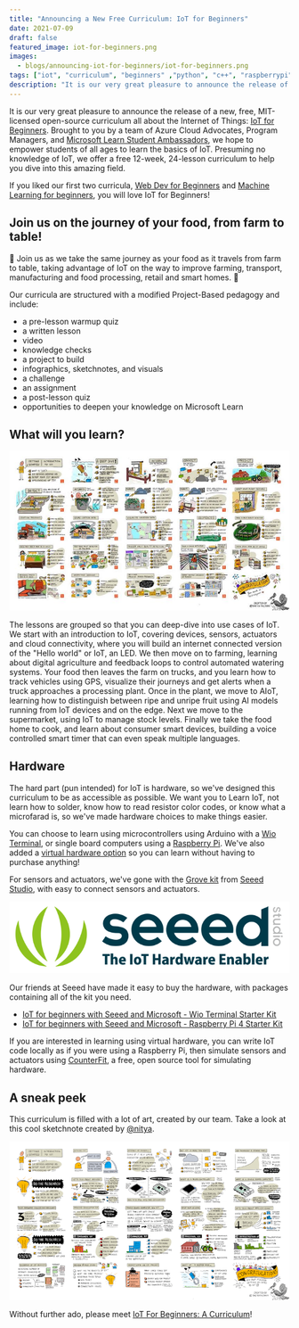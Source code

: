 ```yaml
---
title: "Announcing a New Free Curriculum: IoT for Beginners"
date: 2021-07-09
draft: false
featured_image: iot-for-beginners.png
images: 
  - blogs/announcing-iot-for-beginners/iot-for-beginners.png
tags: ["iot", "curriculum", "beginners" ,"python", "c++", "raspberrypi", "arduino"]
description: "It is our very great pleasure to announce the release of a new, free, MIT-licensed open-source curriculum all about the Internet of Things: IoT for Beginners"
---
```


It is our very great pleasure to announce the release of a new, free, MIT-licensed open-source curriculum all about the Internet of Things: [IoT for Beginners](https://aka.ms/iot-beginners). Brought to you by a team of Azure Cloud Advocates, Program Managers, and [Microsoft Learn Student Ambassadors](https://studentambassadors.microsoft.com/), we hope to empower students of all ages to learn the basics of IoT. Presuming no knowledge of IoT, we offer a free 12-week, 24-lesson curriculum to help you dive into this amazing field.

If you liked our first two curricula, [Web Dev for Beginners](https://aka.ms/webdev-beginners) and [Machine Learning for beginners](https://aka.ms/ml-beginners), you will love IoT for Beginners!

## Join us on the journey of your food, from farm to table!

🌽 Join us as we take the same journey as your food as it travels from farm to table, taking advantage of IoT on the way to improve farming, transport, manufacturing and food processing, retail and smart homes. 🌽

Our curricula are structured with a modified Project-Based pedagogy and include:

- a pre-lesson warmup quiz
- a written lesson
- video
- knowledge checks
- a project to build
- infographics, sketchnotes, and visuals
- a challenge
- an assignment
- a post-lesson quiz
- opportunities to deepen your knowledge on Microsoft Learn

## What will you learn?

![The curriculum roadmap](Roadmap.jpg)

The lessons are grouped so that you can deep-dive into use cases of IoT. We start with an introduction to IoT, covering devices, sensors, actuators and cloud connectivity, where you will build an internet connected version of the "Hello world" or IoT, an LED. We then move on to farming, learning about digital agriculture and feedback loops to control automated watering systems. Your food then leaves the farm on trucks, and you learn how to track vehicles using GPS, visualize their journeys and get alerts when a truck approaches a processing plant. Once in the plant, we move to AIoT, learning how to distinguish between ripe and unripe fruit using AI models running from IoT devices and on the edge. Next we move to the supermarket, using IoT to manage stock levels. Finally we take the food home to cook, and learn about consumer smart devices, building a voice controlled smart timer that can even speak multiple languages.

## Hardware

The hard part (pun intended) for IoT is hardware, so we've designed this curriculum to be as accessible as possible. We want you to Learn IoT, not learn how to solder, know how to read resistor color codes, or know what a microfarad is, so we've made hardware choices to make things easier.

You can choose to learn using microcontrollers using Arduino with a [Wio Terminal](https://www.seeedstudio.com/Wio-Terminal-p-4509.html), or single board computers using a [Raspberry Pi](https://www.raspberrypi.org/products/raspberry-pi-4-model-b/). We've also added a [virtual hardware option](https://github.com/CounterFit-IoT) so you can learn without having to purchase anything!

For sensors and actuators, we've gone with the [Grove kit](https://www.seeedstudio.com/category/Grove-c-1003.html) from [Seeed Studio](https://www.seeedstudio.com/), with easy to connect sensors and actuators.

![The Seeed studio logo](seeed.png)

Our friends at Seeed have made it easy to buy the hardware, with packages containing all of the kit you need.

* [IoT for beginners with Seeed and Microsoft - Wio Terminal Starter Kit](https://www.seeedstudio.com/IoT-for-beginners-with-Seeed-and-Microsoft-Wio-Terminal-Starter-Kit-p-5006.html)
* [IoT for beginners with Seeed and Microsoft - Raspberry Pi 4 Starter Kit](https://www.seeedstudio.com/IoT-for-beginners-with-Seeed-and-Microsoft-Raspberry-Pi-Starter-Kit.html)

If you are interested in learning using virtual hardware, you can write IoT code locally as if you were using a Raspberry Pi, then simulate sensors and actuators using [CounterFit](https://github.com/CounterFit-IoT), a free, open source tool for simulating hardware.

## A sneak peek
This curriculum is filled with a lot of art, created by our team. Take a look at this cool sketchnote created by [@nitya](https://twitter.com/nitya).

![A sketch note visualizing lesson 1 of the curriculum](sketchnote.png)

Without further ado, please meet [IoT For Beginners: A Curriculum](https://aka.ms/iot-beginners)!
